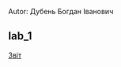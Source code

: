 Autor: Дубень Богдан Іванович

lab_1
---

[Звіт][1]

 [1]: https://docs.google.com/document/d/1kP7oNjOIrL-pX5xNQPSk2lMiNT0RAg8qFRF67GUXO2M/edit?usp=sharing